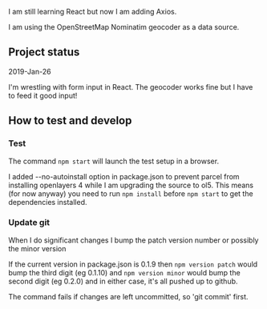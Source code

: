 I am still learning React but now I am adding Axios.

I am using the OpenStreetMap Nominatim geocoder as a data source.

## Project status

2019-Jan-26

I'm wrestling with form input in React.
The geocoder works fine but I have to feed it good input!

## How to test and develop

### Test
The command `npm start` will launch the test setup in a browser.

I added --no-autoinstall option in package.json to prevent parcel from installing openlayers 4 while I am upgrading the source to ol5. This means (for now anyway) you need to run `npm install` before `npm start` to get the dependencies installed.

### Update git

When I do significant changes I bump the patch version number or possibly the minor version

If the current version in package.json is 0.1.9 then
````npm version patch```` would bump the third digit (eg 0.1.10)
and
````npm version minor```` would bump the second digit (eg 0.2.0)
and in either case, it's all pushed up to github.

The command fails if changes are left uncommitted, so 'git commit' first.
